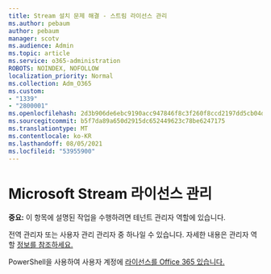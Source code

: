```yaml
---
title: Stream 설치 문제 해결 - 스트림 라이선스 관리
ms.author: pebaum
author: pebaum
manager: scotv
ms.audience: Admin
ms.topic: article
ms.service: o365-administration
ROBOTS: NOINDEX, NOFOLLOW
localization_priority: Normal
ms.collection: Adm_O365
ms.custom:
- "1339"
- "2800001"
ms.openlocfilehash: 2d3b906de6ebc9190acc947846f8c3f260f8ccd2197dd5cb04daa9c2dffbac97
ms.sourcegitcommit: b5f7da89a650d2915dc652449623c78be6247175
ms.translationtype: MT
ms.contentlocale: ko-KR
ms.lasthandoff: 08/05/2021
ms.locfileid: "53955900"
---
```

# <a name="managing-microsoft-stream-licenses"></a>Microsoft Stream 라이선스 관리

**중요:** 이 항목에 설명된 작업을 수행하려면 테넌트 관리자 역할에 있습니다.

전역 관리자 또는 사용자 관리 관리자 중 하나일 수 있습니다. 자세한 내용은 관리자 역할 [정보를 참조하세요.](https://docs.microsoft.com/microsoft-365/admin/add-users/about-admin-roles)

PowerShell을 사용하여 사용자 계정에 [라이선스를 Office 365 있습니다.](https://go.microsoft.com/fwlink/p/?linkid=850410)
